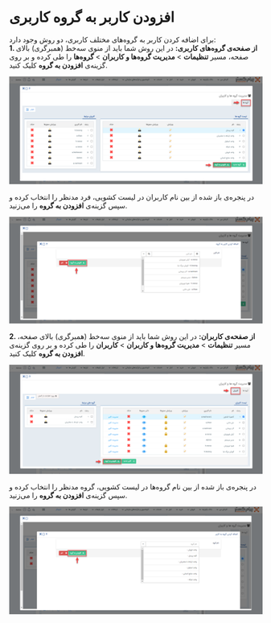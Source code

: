 # افزودن کاربر به گروه کاربری

برای اضافه کردن کاربر به گروه‌های مختلف کاربری، دو روش وجود دارد: <br>
**1. از صفحه‌ی گروه‌های کاربری:**  در این روش شما باید از منوی سه‌خط (همبرگری) بالای صفحه، مسیر **تنظیمات** > **مدیریت گروه‌ها و کاربران** > **گروه‌ها** را طی کرده و بر روی گزینه‌ی **افزودن به گروه** کلیک کنید. 

![افزودن کاربر به گروه کاربری از صفحه گروه](./Images/AddUserToUserGroup1.png)

در پنجره‌ی باز شده از بین نام کاربران در لیست کشویی، فرد مدنظر را انتخاب کرده و سپس گزینه‌ی **افزودن به گروه** را می‌زنید. 

![انتخاب کاربر برای اضافه شدن به گروه](./Images/ChooseAUserToAddToTheGroup.png)

**2. از صفحه‌ی کاربران:** در این روش شما باید از منوی سه‌خط (همبرگری) بالای صفحه، مسیر **تنظیمات** > **مدیریت گروه‌ها و کاربران** > **کاربران** را طی کرده و بر روی گزینه‌ی **افزودن به گروه** کلیک کنید.

![افزودن کاربر به گروه کاربری از صفحه کاربر](./Images/AddUserToUserGroup2.png)

در پنجره‌ی باز شده از بین نام گروه‌ها در لیست کشویی، گروه مدنظر را انتخاب کرده و سپس گزینه‌ی **افزودن به گروه** را می‌زنید.

![انتخاب گروه  برای اضافه شدن کاربر](./Images/SelectTheGroupToAddTheUser.png)
